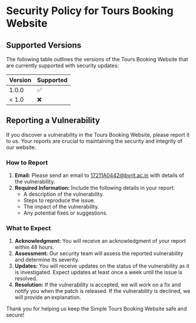 # Security Policy for Tours Booking Website

## Supported Versions

The following table outlines the versions of the Tours Booking Website that are currently supported with security updates:

| Version | Supported          |
| ------- | ------------------ |
| 1.0.0   | :white_check_mark: |
| < 1.0   | :x:                |

## Reporting a Vulnerability

If you discover a vulnerability in the Tours Booking Website, please report it to us. Your reports are crucial to maintaining the security and integrity of our website.

### How to Report

1. **Email:** Please send an email to [17211A0442@bvrit.ac.in](mailto:17211A0442@bvrit.ac.in) with details of the vulnerability.
2. **Required Information:** Include the following details in your report:
   - A description of the vulnerability.
   - Steps to reproduce the issue.
   - The impact of the vulnerability.
   - Any potential fixes or suggestions.

### What to Expect

1. **Acknowledgment:** You will receive an acknowledgment of your report within 48 hours.
2. **Assessment:** Our security team will assess the reported vulnerability and determine its severity.
3. **Updates:** You will receive updates on the status of the vulnerability as it is investigated. Expect updates at least once a week until the issue is resolved.
4. **Resolution:** If the vulnerability is accepted, we will work on a fix and notify you when the patch is released. If the vulnerability is declined, we will provide an explanation.

Thank you for helping us keep the Simple Tours Booking Website safe and secure!
